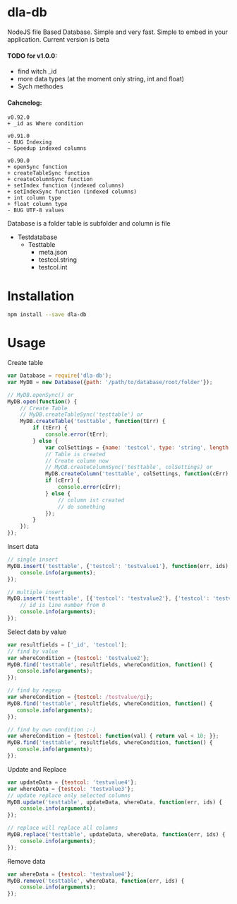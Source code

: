 # dla-db
NodeJS file Based Database. Simple and very fast. Simple to embed in your application. Current version is beta

#### TODO for v1.0.0:
  - find witch _id
  - more data types (at the moment only string, int and float)
  - Sych methodes

#### Cahcnelog:
```
v0.92.0
+ _id as Where condition

v0.91.0
- BUG Indexing
~ Speedup indexed columns

v0.90.0
+ openSync function
+ createTableSync function
+ createColumnSync function
+ setIndex function (indexed columns)
+ setIndexSync function (indexed columns)
+ int column type
+ float column type
- BUG UTF-8 values
```

Database is a folder table is subfolder and column is file
  - Testdatabase
     - Testtable
        - meta.json
        - testcol.string
        - testcol.int
# Installation
```sh
npm install --save dla-db
```

# Usage
Create table
```javascript
var Database = require('dla-db');
var MyDB = new Database({path: '/path/to/database/root/folder'});

// MyDB.openSync() or
MyDB.open(function() {
    // Create Table
    // MyDB.createTableSync('testtable') or
    MyDB.createTable('testtable', function(tErr) {
        if (tErr) {
            console.error(tErr);
        } else {
            var colSettings = {name: 'testcol', type: 'string', length: 255};
            // Table is created
            // Create column now
            // MyDB.createColumnSync('testtable', colSettings) or
            MyDB.createColumn('testtable', colSettings, function(cErr) {
            if (cErr) {
                console.error(cErr);
            } else {
                // column ist created
                // do something
            });
        }
    });
});
```

Insert data
```javascript
// single insert
MyDB.insert('testtable', {'testcol': 'testvalue1'}, function(err, ids) {
    console.info(arguments);
});

// multiple insert
MyDB.insert('testtable', [{'testcol': 'testvalue2'}, {'testcol': 'testvalue3'}], function(err, ids) {
    // id is line number from 0
    console.info(arguments);
});
```

Select data by value
```javascript
var resultfields = ['_id', 'testcol'];
// find by value
var whereCondition = {testcol: 'testvalue2'};
MyDB.find('testtable', resultfields, whereCondition, function() {
   console.info(arguments);
});

// find by regexp
var whereCondition = {testcol: /testvalue/gi};
MyDB.find('testtable', resultfields, whereCondition, function() {
   console.info(arguments);
});

// find by own condition ;-)
var whereCondition = {testcol: function(val) { return val < 10; }};
MyDB.find('testtable', resultfields, whereCondition, function() {
   console.info(arguments);
});
```

Update and Replace
```javascript
var updateData = {testcol: 'testvalue4'};
var whereData = {testcol: 'testvalue3'};
// update replace only selected columns
MyDB.update('testtable', updateData, whereData, function(err, ids) {
    console.info(arguments);
});

// replace will replace all columns
MyDB.replace('testtable', updateData, whereData, function(err, ids) {
    console.info(arguments);
});
```

Remove data
```javascript
var whereData = {testcol: 'testvalue4'};
MyDB.remove('testtable', whereData, function(err, ids) {
    console.info(arguments);
});
```
